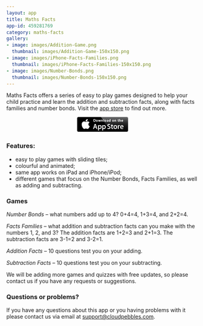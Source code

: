 ```yaml
---
layout: app
title: Maths Facts
app-id: 459281769
category: maths-facts
gallery:
- image: images/Addition-Game.png
  thumbnail: images/Addition-Game-150x150.png
- image: images/iPhone-Facts-Families.png
  thumbnail: images/iPhone-Facts-Families-150x150.png
- image: images/Number-Bonds.png
  thumbnail: images/Number-Bonds-150x150.png
---
```

Maths Facts offers a series of easy to play games designed to help your child practice and learn the addition and subtraction facts, along with facts families and number bonds. Visit the [app store](http://appstore.com/robclarke/mathsfacts) to find out more.

<p style="text-align: center;"><a href="http://appstore.com/robclarke/mathsfacts"><img class="aligncenter  wp-image-257" title="Available on the iPhone App Store" alt="Available on the iPhone App Store" src="/images/Download_on_the_App_Store_Badge_US-UK_135x40.png" width="135" height="40"></a></p>

### Features:

- easy to play games with sliding tiles;
- colourful and animated;
- same app works on iPad and iPhone/iPod;
- different games that focus on the Number Bonds, Facts Families, as well as adding and subtracting.

### Games


_Number Bonds_ – what numbers add up to 4? 0+4=4, 1+3=4, and 2+2=4.

_Facts Families –_ what addition and subtraction facts can you make with the numbers 1, 2, and 3? The addition facts are 1+2=3 and 2+1=3. The subtraction facts are 3-1=2 and 3-2=1.

_Addition Facts –_ 10 questions test you on your adding.

_Subtraction Facts –_ 10 questions test you on your subtracting.

We will be adding more games and quizzes with free updates, so please contact us if you have any requests or suggestions.


### Questions or problems?


If you have any questions about this app or you having problems with it please contact us via email at [support@cloudpebbles.com](mailto:support@cloudpebbles.com).
